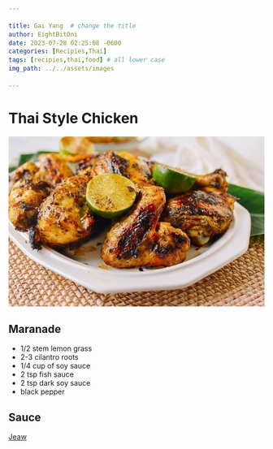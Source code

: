 ```yaml
---

title: Gai Yang  # change the title
author: EightBitOni
date: 2023-07-28 02:25:08 -0600
categories: [Recipies,Thai]
tags: [recipies,thai,food] # all lower case
img_path: ../../assets/images

---
```



# Thai Style Chicken

![Chicken](<../../assets/images/Pasted image 20220712024340.png>)

## Maranade
- 1/2 stem lemon grass
- 2-3 cilantro roots
- 1/4 cup of soy sauce
- 2 tsp fish sauce
- 2 tsp dark soy sauce
- black pepper


## Sauce 

[Jeaw](https://eightbitoni.github.io/posts/Jeaw/)
